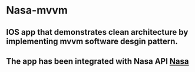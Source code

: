 # Nasa-mvvm
## IOS app that demonstrates clean architecture by implementing mvvm software desgin pattern.

## The app has been integrated with Nasa API [Nasa](https://api.nasa.gov/mars-photos/api/v1/rovers/curiosity/photos?sol=1000&api_key=DEMO_KEY)
